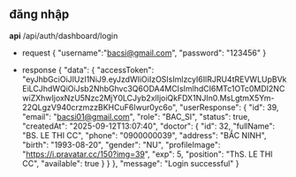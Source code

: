 ## đăng nhập
**api** /api/auth/dashboard/login
- request
{
    "username":"bacsi@gmail.com",
    "password": "123456"
}

- response
{
    "data": {
        "accessToken": "eyJhbGciOiJIUzI1NiJ9.eyJzdWIiOiIzOSIsImlzcyI6IlRJRU4tREVWLUpBVkEiLCJhdWQiOiJsb2NhbGhvc3Q6ODA4MCIsImlhdCI6MTc1OTc0MDI2NCwiZXhwIjoxNzU5Nzc2MjY0LCJyb2xlIjoiQkFDX1NJIn0.MsLgtmX5Ym-22QLgzV940crzmzzBKHCuF6Iwur0yc6o",
        "userResponse": {
            "id": 39,
            "email": "bacsi01@gmail.com",
            "role": "BAC_SI",
            "status": true,
            "createdAt": "2025-09-12T13:07:40",
            "doctor": {
                "id": 32,
                "fullName": "BS. LE THI CC",
                "phone": "0900000039",
                "address": "BẮC NINH",
                "birth": "1993-08-20",
                "gender": "NU",
                "profileImage": "https://i.pravatar.cc/150?img=39",
                "exp": 5,
                "position": "ThS. LE THI CC",
                "available": true
            }
        }
    },
    "message": "Login successful"
}